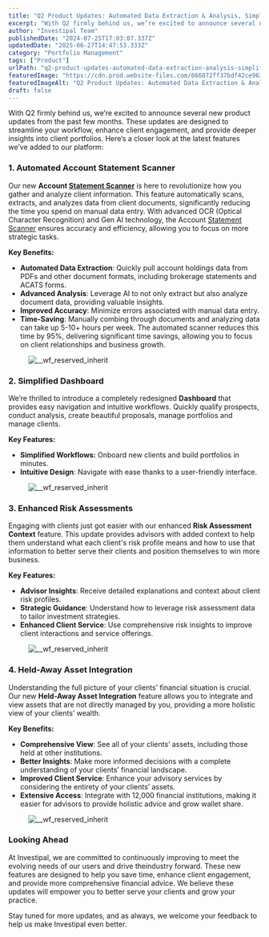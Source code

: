 ```yaml
---
title: "Q2 Product Updates: Automated Data Extraction & Analysis, Simplified Workflows, and More."
excerpt: "With Q2 firmly behind us, we’re excited to announce several new product updates from the past few months."
author: "Investipal Team"
publishedDate: "2024-07-25T17:03:07.337Z"
updatedDate: "2025-06-27T14:47:53.333Z"
category: "Portfolio Management"
tags: ["Product"]
urlPath: "q2-product-updates-automated-data-extraction-analysis-simplified-workflows-and-more"
featuredImage: "https://cdn.prod.website-files.com/666872ff37bdf42ce9637d77/66e201bce39a5ff4bd1c5261_Q2%20PRODUCT%20UPDATES.png"
featuredImageAlt: "Q2 Product Updates: Automated Data Extraction & Analysis, Simplified Workflows, and More."
draft: false
---
```

<p id="">With Q2 firmly behind us, we’re excited to announce several new product updates from the past few months. These updates are designed to streamline your workflow, enhance client engagement, and provide deeper insights into client portfolios. Here’s a closer look at the latest features we’ve added to our platform:</p><h3 id="">1. Automated Account Statement Scanner</h3><p id="">Our new <strong id="">Account <a href="/features/automated-statement-scanner">Statement Scanner</a></strong> is here to revolutionize how you gather and analyze client information. This feature automatically scans, extracts, and analyzes data from client documents, significantly reducing the time you spend on manual data entry. With advanced OCR (Optical Character Recognition) and Gen AI technology, the Account <a href="/features/automated-statement-scanner">Statement Scanner</a> ensures accuracy and efficiency, allowing you to focus on more strategic tasks.</p><p id=""><strong id="">Key Benefits:</strong></p><ul id=""><li id=""><strong id="">Automated Data Extraction</strong>: Quickly pull account holdings data from PDFs and other document formats, including brokerage statements and ACATS forms.</li><li id=""><strong id="">Advanced Analysis</strong>: Leverage AI to not only extract but also analyze document data, providing valuable insights.</li><li id=""><strong id="">Improved Accuracy</strong>: Minimize errors associated with manual data entry.</li><li id=""><strong id="">Time-Saving</strong>: Manually combing through documents and analyzing data can take up 5-10+ hours per week. The automated scanner reduces this time by 95%, delivering significant time savings, allowing you to focus on client relationships and business growth.</li></ul><figure class="w-richtext-figure-type-image w-richtext-align-fullwidth" style="max-width:2240px" data-rt-type="image" data-rt-align="fullwidth" data-rt-max-width="2240px"><div><img src="/images/inline/q2-product-updates-automated-data-extraction-analysis-simplified-workflows-and-more-0-ff54a93307.webp" loading="lazy" alt="__wf_reserved_inherit"></div></figure><h3 id="">2. Simplified Dashboard</h3><p id="">We’re thrilled to introduce a completely redesigned <strong id="">Dashboard</strong> that provides easy navigation and intuitive workflows. Quickly qualify prospects, conduct analysis, create beautiful proposals, manage portfolios and manage clients.</p><p id=""><strong id="">Key Features:</strong></p><ul id=""><li id=""><strong id="">Simplified Workflows:</strong> Onboard new clients and build portfolios in minutes.</li><li id=""><strong id="">Intuitive Design</strong>: Navigate with ease thanks to a user-friendly interface.</li></ul><figure class="w-richtext-figure-type-image w-richtext-align-fullwidth" style="max-width:2240px" data-rt-type="image" data-rt-align="fullwidth" data-rt-max-width="2240px"><div><img src="/images/inline/q2-product-updates-automated-data-extraction-analysis-simplified-workflows-and-more-1-1ad7bb9636.webp" loading="lazy" alt="__wf_reserved_inherit"></div></figure><h3 id="">3. Enhanced Risk Assessments</h3><p id="">Engaging with clients just got easier with our enhanced <strong id="">Risk Assessment Context</strong> feature. This update provides advisors with added context to help them understand what each client's risk profile means and how to use that information to better serve their clients and position themselves to win more business.</p><p id=""><strong id="">Key Features:</strong></p><ul id=""><li id=""><strong id="">Advisor Insights</strong>: Receive detailed explanations and context about client risk profiles.</li><li id=""><strong id="">Strategic Guidance</strong>: Understand how to leverage risk assessment data to tailor investment strategies.</li><li id=""><strong id="">Enhanced Client Service</strong>: Use comprehensive risk insights to improve client interactions and service offerings.</li></ul><figure class="w-richtext-figure-type-image w-richtext-align-fullwidth" style="max-width:2240px" data-rt-type="image" data-rt-align="fullwidth" data-rt-max-width="2240px"><div><img src="/images/inline/q2-product-updates-automated-data-extraction-analysis-simplified-workflows-and-more-2-676d534286.webp" loading="lazy" alt="__wf_reserved_inherit"></div></figure><h3 id="">4. Held-Away Asset Integration</h3><p id="">Understanding the full picture of your clients’ financial situation is crucial. Our new <strong id="">Held-Away Asset Integration</strong> feature allows you to integrate and view assets that are not directly managed by you, providing a more holistic view of your clients’ wealth.</p><p id=""><strong id="">Key Benefits:</strong></p><ul id=""><li id=""><strong id="">Comprehensive View</strong>: See all of your clients’ assets, including those held at other institutions.</li><li id=""><strong id="">Better Insights</strong>: Make more informed decisions with a complete understanding of your clients’ financial landscape.</li><li id=""><strong id="">Improved Client Service</strong>: Enhance your advisory services by considering the entirety of your clients’ assets.</li><li id=""><strong id="">Extensive Access</strong>: Integrate with 12,000 financial institutions, making it easier for advisors to provide holistic advice and grow wallet share.</li></ul><figure class="w-richtext-figure-type-image w-richtext-align-fullwidth" style="max-width:2240px" data-rt-type="image" data-rt-align="fullwidth" data-rt-max-width="2240px"><div><img src="/images/inline/q2-product-updates-automated-data-extraction-analysis-simplified-workflows-and-more-3-d28ce824d3.webp" loading="lazy" alt="__wf_reserved_inherit"></div></figure><h3 id="">Looking Ahead</h3><p id="">At Investipal, we are committed to continuously improving to meet the evolving needs of our users and drive theindustry forward. These new features are designed to help you save time, enhance client engagement, and provide more comprehensive financial advice. We believe these updates will empower you to better serve your clients and grow your practice.</p><p id="">Stay tuned for more updates, and as always, we welcome your feedback to help us make Investipal even better.</p>